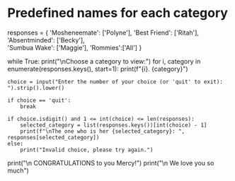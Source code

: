 # Predefined names for each category
responses = {
    'Mosheneemate': ['Polyne'],
    'Best Friend': ['Ritah'],
    'Absentminded': ['Becky'],  
    'Sumbua Wake': ['Maggie'],
    'Rommies':['All']
}

while True:
    print("\nChoose a category to view:")
    for i, category in enumerate(responses.keys(), start=1):
        print(f"{i}. {category}")

    choice = input("Enter the number of your choice (or 'quit' to exit): ").strip().lower()
    
    if choice == 'quit':
        break

    if choice.isdigit() and 1 <= int(choice) <= len(responses):
        selected_category = list(responses.keys())[int(choice) - 1]
        print(f"\nThe one who is her {selected_category}: ", responses[selected_category])
    else:
        print("Invalid choice, please try again.")

print("\n CONGRATULATIONS to you Mercy!")
print("\n We love you so much")
